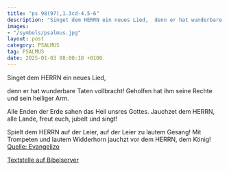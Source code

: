```yaml
---
title: "ps 98(97),1.3cd-4.5-6"
description: "Singet dem HERRN ein neues Lied,  denn er hat wunderbare Taten vollbracht!  Geholfen hat ihm seine Rechte  und sein heiliger Arm.  Alle Enden der Erde sahen das Heil unsres Gottes. Jauchzet dem HERRN, alle Lande,  freut euch, jubelt und singt!  Spielt dem HERRN auf der Leier,...."
images:
- "/symbols/psalmus.jpg"
layout: post
category: PSALMUS
tag: PSALMUS
date: 2025-01-03 08:00:18 +0100
---
```

<!--more-->Singet dem HERRN ein neues Lied, 
denn er hat wunderbare Taten vollbracht! 
Geholfen hat ihm seine Rechte 
und sein heiliger Arm.

Alle Enden der Erde
sahen das Heil unsres Gottes.
Jauchzet dem HERRN, alle Lande, 
freut euch, jubelt und singt!

Spielt dem HERRN auf der Leier, 
auf der Leier zu lautem Gesang!
Mit Trompeten und lautem Widderhorn 
jauchzt vor dem HERRN, dem König!<br>
[Quelle: Evangelizo](https://evangeliumtagfuertag.org/DE/gospel)

[Textstelle auf Bibelserver](https://www.bibleserver.com/EU/ps98(97),1.3cd-4.5-6)
